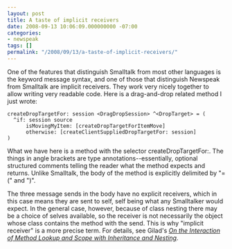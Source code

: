 ```yaml
---
layout: post
title: A taste of implicit receivers
date: 2008-09-13 10:06:09.000000000 -07:00
categories:
- newspeak
tags: []
permalink: "/2008/09/13/a-taste-of-implicit-receivers/"
---
```

One of the features that distinguish Smalltalk from most other languages is the keyword message syntax, and one of those that distinguish Newspeak from Smalltalk are implicit receivers. They work very nicely together to allow writing very readable code. Here is a drag-and-drop related method I just wrote:

```
createDropTargetFor: session <DragDropSession> ^<DropTarget> = (
  ^if: session source
      isMovingMyItem: [createDropTargetForItemMove]
      otherwise: [createClientSuppliedDropTargetFor: session]
)
```

What we have here is a method with the selector createDropTargetFor:. The things in angle brackets are type annotations--essentially, optional structured comments telling the reader what the method expects and returns. Unlike Smalltalk, the body of the method is explicitly delimited by "=(" and ")".

The three message sends in the body have no explicit receivers, which in this case means they are sent to self, self being what any Smalltalker would expect. In the general case, however, because of class nesting there may be a choice of selves available, so the receiver is not necessarily the object whose class contains the method with the send. This is why "implicit receiver" is a more precise term. For details, see Gilad's [_On the Interaction of Method Lookup and Scope with Inheritance and Nesting_](http://dyla2007.unibe.ch/?download=dyla07-Gilad.pdf).

